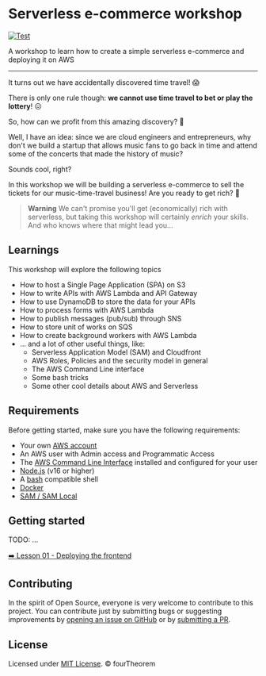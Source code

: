 # Serverless e-commerce workshop

[![Test](https://github.com/fourTheorem/serverless-ecommerce-workshop/actions/workflows/test.yml/badge.svg)](https://github.com/fourTheorem/serverless-ecommerce-workshop/actions/workflows/test.yml)

A workshop to learn how to create a simple serverless e-commerce and deploying it on AWS

---

It turns out we have accidentally discovered time travel! 😱

There is only one rule though: **we cannot use time travel to bet or play the lottery**! 😖

So, how can we profit from this amazing discovery? 🤔

Well, I have an idea: since we are cloud engineers and entrepreneurs, why don't we build a startup that allows music fans to go back in time and attend some of the concerts that made the history of music?

Sounds cool, right?

In this workshop we will be building a serverless e-commerce to sell the tickets for our music-time-travel business! Are you ready to get rich? 🤑

> **Warning**
> We can't promise you'll get (economically) rich with serverless, but taking this workshop will certainly _enrich_ your skills. And who knows where that might lead you...


## Learnings

This workshop will explore the following topics

- How to host a Single Page Application (SPA) on S3
- How to write APIs with AWS Lambda and API Gateway
- How to use DynamoDB to store the data for your APIs
- How to process forms with AWS Lambda
- How to publish messages (pub/sub) through SNS
- How to store unit of works on SQS
- How to create background workers with AWS Lambda
- ... and a lot of other useful things, like:
  - Serverless Application Model (SAM) and Cloudfront
  - AWS Roles, Policies and the security model in general
  - The AWS Command Line interface
  - Some bash tricks
  - Some other cool details about AWS and Serverless


## Requirements

Before getting started, make sure you have the following requirements:

 - Your own [AWS account](https://aws.amazon.com/free)
 - An AWS user with Admin access and Programmatic Access
 - The [AWS Command Line Interface](https://aws.amazon.com/cli) installed and configured for your user
 - [Node.js](https://nodejs.org) (v16 or higher)
 - A [bash](https://www.gnu.org/software/bash) compatible shell
 - [Docker](https://www.docker.com/)
 - [SAM / SAM Local](https://aws.amazon.com/serverless/sam/)


## Getting started

TODO: ...

[➡️ Lesson 01 - Deploying the frontend](/lessons/01-deploying-the-frontend/README.md)


## Contributing

In the spirit of Open Source, everyone is very welcome to contribute to this project.
You can contribute just by submitting bugs or suggesting improvements by
[opening an issue on GitHub](https://github.com/fourTheorem/serverless-ecommerce-workshop/issues) or by [submitting a PR](https://github.com/fourTheorem/serverless-ecommerce-workshop/pulls).


## License

Licensed under [MIT License](LICENSE). © fourTheorem
